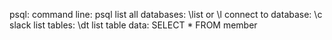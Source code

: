psql:
command line: psql
list all databases: \list or \l
connect to database: \c slack
list tables: \dt
list table data: SELECT * FROM member


